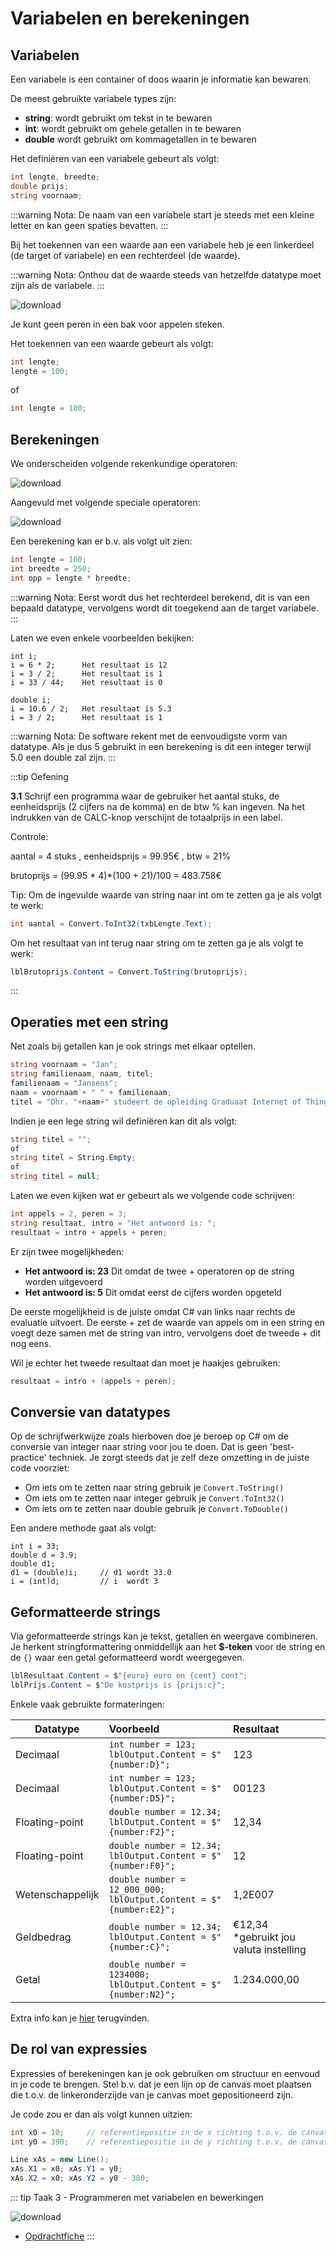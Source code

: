 # Variabelen en berekeningen

## Variabelen

Een variabele is een container of doos waarin je informatie kan bewaren.

De meest gebruikte variabele types zijn:
* **string**: wordt gebruikt om tekst in te bewaren
* **int**: wordt gebruikt om gehele getallen in te bewaren
* **double** wordt gebruikt om kommagetallen in te bewaren

Het definiëren van een variabele gebeurt als volgt:
```csharp
int lengte, breedte;
double prijs;
string voornaam;
```
:::warning Nota:
De naam van een variabele start je steeds met een kleine letter en kan geen spaties bevatten.
:::

Bij het toekennen van een waarde aan een variabele heb je een linkerdeel (de target of variabele) en een rechterdeel (de waarde). 

:::warning Nota:
Onthou dat de waarde steeds van hetzelfde datatype moet zijn als de variabele.
:::

![download](./images/afbeelding1.png)

Je kunt geen peren in een bak voor appelen steken.

Het toekennen van een waarde gebeurt als volgt:
```csharp
int lengte;
lengte = 100;
```
of
```csharp
int lengte = 100;
```
## Berekeningen

We onderscheiden volgende rekenkundige operatoren:

![download](./images/afbeelding2.png)

Aangevuld met volgende speciale operatoren:

![download](./images/afbeelding3.png)

Een berekening kan er b.v. als volgt uit zien:
```csharp
int lengte = 100;
int breedte = 250;
int opp = lengte * breedte;
```
:::warning Nota:
Eerst wordt dus het rechterdeel berekend, dit is van een bepaald datatype, vervolgens wordt dit toegekend aan de target variabele.
:::

Laten we even enkele voorbeelden bekijken:
```charp
int i;
i = 6 * 2;      Het resultaat is 12
i = 3 / 2;      Het resultaat is 1
i = 33 / 44;    Het resultaat is 0

double i;
i = 10.6 / 2;   Het resultaat is 5.3
i = 3 / 2;      Het resultaat is 1 
```
:::warning Nota:
De software rekent met de eenvoudigste vorm van datatype. Als je dus 5 gebruikt in een berekening is dit een integer terwijl 5.0 een double zal zijn.
:::

:::tip Oefening

**3.1** Schrijf een programma waar de gebruiker het aantal stuks, de eenheidsprijs (2 cijfers na de komma) en de btw % kan ingeven.
Na het indrukken van de CALC-knop verschijnt de totaalprijs in een label.

Controle:

aantal = 4 stuks , eenheidsprijs = 99.95€ , btw = 21%

brutoprijs = (99.95 * 4)*(100 + 21)/100 = 483.758€

Tip:
Om de ingevulde waarde van string naar int om te zetten ga je als volgt te werk: 
```csharp
int aantal = Convert.ToInt32(txbLengte.Text);
```
Om het resultaat van int terug naar string om te zetten ga je als volgt te werk: 
```csharp
lblBrutoprijs.Content = Convert.ToString(brutoprijs);
```
:::

## Operaties met een string

Net zoals bij getallen kan je ook strings met elkaar optellen.

```csharp
string voornaam = "Jan";
string familienaam, naam, titel;
familienaam = "Jansens";
naam = voornaam + " " + familienaam;
titel = "Dhr. "+naam+" studeert de opleiding Graduaat Internet of Things";
```

Indien je een lege string wil definiëren kan dit als volgt:
```csharp
string titel = "";
of
string titel = String.Empty;
of 
string titel = null;
```
Laten we even kijken wat er gebeurt als we volgende code schrijven:
```csharp
int appels = 2, peren = 3;
string resultaat, intro = "Het antwoord is: ";
resultaat = intro + appels + peren;
```
Er zijn twee mogelijkheden:
* **Het antwoord is: 23**   Dit omdat de twee + operatoren op de string worden uitgevoerd
* **Het antwoord is: 5**    Dit omdat eerst de cijfers worden opgeteld

De eerste mogelijkheid is de juiste omdat C# van links naar rechts de evaluatie uitvoert. De eerste + zet de waarde van appels om in een string en voegt deze samen met de string van intro, vervolgens doet de tweede + dit nog eens.

Wil je echter het tweede resultaat dan moet je haakjes gebruiken:
```csharp
resultaat = intro + (appels + peren);
```
## Conversie van datatypes

Op de schrijfwerkwijze zoals hierboven doe je beroep op C# om de conversie van integer naar string voor jou te doen. Dat is geen 'best-practice' techniek. Je zorgt steeds dat je zelf deze omzetting in de juiste code voorziet:

* Om iets om te zetten naar string gebruik je `Convert.ToString()`
* Om iets om te zetten naar integer gebruik je `Convert.ToInt32()`
* Om iets om te zetten naar double gebruik je `Convert.ToDouble()`

Een andere methode gaat als volgt:
```csharp{4,5}
int i = 33;
double d = 3.9;
double d1;
d1 = (double)i;     // d1 wordt 33.0
i = (int)d;         // i  wordt 3
```
## Geformatteerde strings

Via geformatteerde strings kan je tekst, getallen en weergave combineren. Je herkent stringformattering onmiddellijk aan het **$-teken** voor de string en de `{}` waar een getal geformatteerd wordt weergegeven.

```csharp
lblResultaat.Content = $"{euro} euro en {cent} cent";
lblPrijs.Content = $"De kostprijs is {prijs:c}";
```

Enkele vaak gebruikte formateringen:

| Datatype | Voorbeeld | Resultaat |
|---|:---|:---|
| Decimaal | `int number = 123;` <br/> `lblOutput.Content = $"{number:D}";` | 123 |
| Decimaal | `int number = 123;` <br/> `lblOutput.Content = $"{number:D5}";` | 00123 |
| Floating-point | `double number = 12.34;` <br/> `lblOutput.Content = $"{number:F2}";` | 12,34 |
| Floating-point | `double number = 12.34;` <br/> `lblOutput.Content = $"{number:F0}";` | 12 |
| Wetenschappelijk | `double number = 12_000_000;` <br/> `lblOutput.Content = $"{number:E2}";` | 1,2E007 |
| Geldbedrag | `double number = 12.34;` <br/> `lblOutput.Content = $"{number:C}";` | €12,34 <br/> *gebruikt jou valuta instelling |
| Getal | `double number = 1234000;` <br/> `lblOutput.Content = $"{number:N2}";` | 1.234.000,00 |

Extra info kan je [hier](/files/stringformat.pdf) terugvinden.

## De rol van expressies

Expressies of berekeningen kan je ook gebruiken om structuur en eenvoud in je code te brengen. Stel b.v. dat je een lijn op de canvas moet plaatsen die t.o.v. de linkeronderzijde van je canvas moet gepositioneerd zijn. 

Je code zou er dan als volgt kunnen uitzien:
```csharp
int x0 = 10;     // referentiepositie in de x richting t.o.v. de canvas
int y0 = 390;    // referentiepositie in de y richting t.o.v. de canvas

Line xAs = new Line();
xAs.X1 = x0; xAs.Y1 = y0;
xAs.X2 = x0; xAs.Y2 = y0 - 380;
```

::: tip Taak 3 - Programmeren met variabelen en bewerkingen

![download](./images/assignment.png)

* [Opdrachtfiche](assignment.html)
:::

